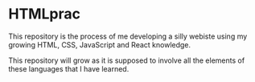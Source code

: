 # HTMLprac

This repository is the process of me developing a silly webiste using my growing HTML, CSS, JavaScript and React knowledge.

This repository will grow as it is supposed to involve all the elements of these languages that I have learned.
